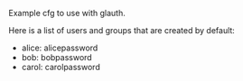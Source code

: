 Example cfg to use with glauth.

Here is a list of users and groups that are created by default:
* alice: alicepassword
* bob: bobpassword
* carol: carolpassword